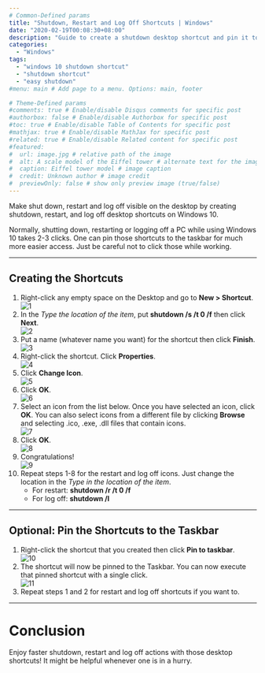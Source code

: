 ```yaml
---
# Common-Defined params
title: "Shutdown, Restart and Log Off Shortcuts | Windows"
date: "2020-02-19T00:08:30+08:00"
description: "Guide to create a shutdown desktop shortcut and pin it to the taskbar (optional) on Windows."
categories:
  - "Windows"
tags:
  - "windows 10 shutdown shortcut"
  - "shutdown shortcut"
  - "easy shutdown"
#menu: main # Add page to a menu. Options: main, footer

# Theme-Defined params
#comments: true # Enable/disable Disqus comments for specific post
#authorbox: false # Enable/disable Authorbox for specific post
#toc: true # Enable/disable Table of Contents for specific post
#mathjax: true # Enable/disable MathJax for specific post
#related: true # Enable/disable Related content for specific post
#featured:
#  url: image.jpg # relative path of the image
#  alt: A scale model of the Eiffel tower # alternate text for the image
#  caption: Eiffel tower model # image caption
#  credit: Unknown author # image credit
#  previewOnly: false # show only preview image (true/false)
---
```

Make shut down, restart and log off visible on the desktop by creating shutdown, restart, and log off desktop shortcuts on Windows 10.
<!--more-->
Normally, shutting down, restarting or logging off a PC while using Windows 10 takes 2-3 clicks. One can pin those shortcuts to the taskbar for much more easier access. Just be careful not to click those while working.
<!--more-->
***
## Creating the Shortcuts
1. Right-click any empty space on the Desktop and go to **New > Shortcut**.  
    ![1](/img/win10-shutdown-shortcut/1.png)
2. In the *Type the location of the item*, put **shutdown /s /t 0 /f** then click **Next**.  
    ![2](/img/win10-shutdown-shortcut/2.png)
3. Put a name (whatever name you want) for the shortcut then click **Finish**.  
    ![3](/img/win10-shutdown-shortcut/3.png)
4. Right-click the shortcut. Click **Properties**.  
    ![4](/img/win10-shutdown-shortcut/4.png)
5. Click **Change Icon**.  
    ![5](/img/win10-shutdown-shortcut/5.png)
6. Click **OK**.  
    ![6](/img/win10-shutdown-shortcut/6.png)
7. Select an icon from the list below. Once you have selected an icon, click **OK**. You can also select icons from a different file by clicking **Browse** and selecting .ico, .exe, .dll files that contain icons.  
    ![7](/img/win10-shutdown-shortcut/7.png)
8. Click **OK**.  
    ![8](/img/win10-shutdown-shortcut/8.png)
9. Congratulations!  
    ![9](/img/win10-shutdown-shortcut/9.png)
10. Repeat steps 1-8 for the restart and log off icons. Just change the location in the *Type in the location of the item*.
    * For restart: **shutdown /r /t 0 /f**
    * For log off: **shutdown /l**
***
## Optional: Pin the Shortcuts to the Taskbar
1. Right-click the shortcut that you created then click **Pin to taskbar**.  
    ![10](/img/win10-shutdown-shortcut/10.png)
2. The shortcut will now be pinned to the Taskbar. You can now execute that pinned shortcut with a single click.  
    ![11](/img/win10-shutdown-shortcut/11.png)
3. Repeat steps 1 and 2 for restart and log off shortcuts if you want to.
***
# Conclusion
Enjoy faster shutdown, restart and log off actions with those desktop shortcuts! It might be helpful whenever one is in a hurry.
